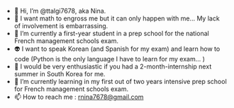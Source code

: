 - 👋 Hi, I’m @ttalgi7678, aka Nina. 
- 👀 I want math to engross me but it can only happen with me... My lack of involvement is embarrassing. 
- 🌱 I’m currently a first-year student in a prep school for the national French management schools exam. 
- 👽 I want to speak Korean (and Spanish for my exam) and learn how to code (Python is the only language I have to learn for my exam... )
- 💜 I would be very enthusiastic if you had a 2-month-internship next summer in South Korea for me. 
- 🌱 I’m currently learning in my first out of two years intensive prep school for French management schools exam. 
- 📫 How to reach me : rnina7678@gmail.com

<!---
ttalgi7678/ttalgi7678 is a ✨ special ✨ repository because its `README.md` (this file) appears on your GitHub profile.
You can click the Preview link to take a look at your changes.
--->
